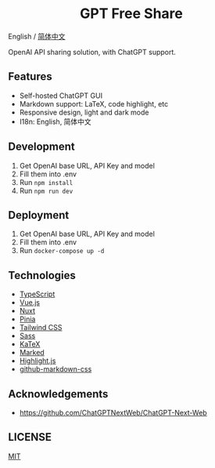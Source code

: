 <h1 align="center">GPT Free Share</h1>

English / [简体中文](./README_CN.md)

OpenAI API sharing solution, with ChatGPT support.

## Features

- Self-hosted ChatGPT GUI
- Markdown support: LaTeX, code highlight, etc
- Responsive design, light and dark mode
- I18n: English, 简体中文

## Development

1. Get OpenAI base URL, API Key and model
2. Fill them into .env
3. Run `npm install`
4. Run `npm run dev`

## Deployment

1. Get OpenAI base URL, API Key and model
2. Fill them into .env
3. Run `docker-compose up -d`

## Technologies

- [TypeScript](https://www.typescriptlang.org/)
- [Vue.js](https://vuejs.org/)
- [Nuxt](https://nuxt.com/)
- [Pinia](https://pinia.vuejs.org/)
- [Tailwind CSS](https://tailwindcss.com/)
- [Sass](https://sass-lang.com/)
- [KaTeX](https://katex.org/)
- [Marked](https://marked.js.org/)
- [Highlight.js](https://highlightjs.org/)
- [github-markdown-css](https://github.com/sindresorhus/github-markdown-css)

## Acknowledgements

- https://github.com/ChatGPTNextWeb/ChatGPT-Next-Web

## LICENSE

[MIT](https://opensource.org/license/mit/)
